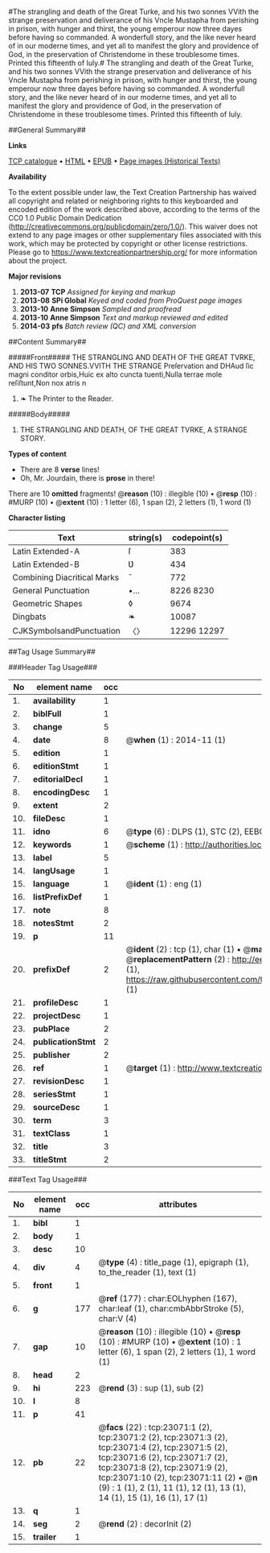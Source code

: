 #The strangling and death of the Great Turke, and his two sonnes VVith the strange preservation and deliverance of his Vncle Mustapha from perishing in prison, with hunger and thirst, the young emperour now three dayes before having so commanded. A wonderfull story, and the like never heard of in our moderne times, and yet all to manifest the glory and providence of God, in the preservation of Christendome in these troublesome times. Printed this fifteenth of Iuly.#
The strangling and death of the Great Turke, and his two sonnes VVith the strange preservation and deliverance of his Vncle Mustapha from perishing in prison, with hunger and thirst, the young emperour now three dayes before having so commanded. A wonderfull story, and the like never heard of in our moderne times, and yet all to manifest the glory and providence of God, in the preservation of Christendome in these troublesome times. Printed this fifteenth of Iuly.

##General Summary##

**Links**

[TCP catalogue](http://www.ota.ox.ac.uk/tcp/)  • 
[HTML](http://tei.it.ox.ac.uk/tcp/Texts-HTML/free/A08/A08162.html)  • 
[EPUB](http://tei.it.ox.ac.uk/tcp/Texts-EPUB/free/A08/A08162.epub) • 
[Page images (Historical Texts)](https://historicaltexts.jisc.ac.uk/eebo-99857349e)

**Availability**

To the extent possible under law, the Text Creation Partnership has waived all copyright and related or neighboring rights to this keyboarded and encoded edition of the work described above, according to the terms of the CC0 1.0 Public Domain Dedication (http://creativecommons.org/publicdomain/zero/1.0/). This waiver does not extend to any page images or other supplementary files associated with this work, which may be protected by copyright or other license restrictions. Please go to https://www.textcreationpartnership.org/ for more information about the project.

**Major revisions**

1. __2013-07__ __TCP__ *Assigned for keying and markup*
1. __2013-08__ __SPi Global__ *Keyed and coded from ProQuest page images*
1. __2013-10__ __Anne Simpson__ *Sampled and proofread*
1. __2013-10__ __Anne Simpson__ *Text and markup reviewed and edited*
1. __2014-03__ __pfs__ *Batch review (QC) and XML conversion*

##Content Summary##

#####Front#####
THE STRANGLING AND DEATH OF THE GREAT TVRKE, AND HIS TWO SONNES.VVITH THE STRANGE Preſervation and DHAud ſic magni conditor orbis,Huic ex alto cuncta tuenti,Nulla terrae mole reſiſtunt,Non nox atris n
1. ❧ The Printer to the Reader.

#####Body#####

1. THE STRANGLING AND DEATH, OF THE GREAT TVRKE, A STRANGE STORY.

**Types of content**

  * There are 8 **verse** lines!
  * Oh, Mr. Jourdain, there is **prose** in there!

There are 10 **omitted** fragments! 
 @__reason__ (10) : illegible (10)  •  @__resp__ (10) : #MURP (10)  •  @__extent__ (10) : 1 letter (6), 1 span (2), 2 letters (1), 1 word (1)

**Character listing**


|Text|string(s)|codepoint(s)|
|---|---|---|
|Latin Extended-A|ſ|383|
|Latin Extended-B|Ʋ|434|
|Combining             Diacritical Marks|̄|772|
|General Punctuation|•…|8226 8230|
|Geometric Shapes|◊|9674|
|Dingbats|❧|10087|
|CJKSymbolsandPunctuation|〈〉|12296 12297|

##Tag Usage Summary##

###Header Tag Usage###

|No|element name|occ|attributes|
|---|---|---|---|
|1.|__availability__|1||
|2.|__biblFull__|1||
|3.|__change__|5||
|4.|__date__|8| @__when__ (1) : 2014-11 (1)|
|5.|__edition__|1||
|6.|__editionStmt__|1||
|7.|__editorialDecl__|1||
|8.|__encodingDesc__|1||
|9.|__extent__|2||
|10.|__fileDesc__|1||
|11.|__idno__|6| @__type__ (6) : DLPS (1), STC (2), EEBO-CITATION (1), PROQUEST (1), VID (1)|
|12.|__keywords__|1| @__scheme__ (1) : http://authorities.loc.gov/ (1)|
|13.|__label__|5||
|14.|__langUsage__|1||
|15.|__language__|1| @__ident__ (1) : eng (1)|
|16.|__listPrefixDef__|1||
|17.|__note__|8||
|18.|__notesStmt__|2||
|19.|__p__|11||
|20.|__prefixDef__|2| @__ident__ (2) : tcp (1), char (1)  •  @__matchPattern__ (2) : ([0-9\-]+):([0-9IVX]+) (1), (.+) (1)  •  @__replacementPattern__ (2) : http://eebo.chadwyck.com/downloadtiff?vid=$1&page=$2 (1), https://raw.githubusercontent.com/textcreationpartnership/Texts/master/tcpchars.xml#$1 (1)|
|21.|__profileDesc__|1||
|22.|__projectDesc__|1||
|23.|__pubPlace__|2||
|24.|__publicationStmt__|2||
|25.|__publisher__|2||
|26.|__ref__|1| @__target__ (1) : http://www.textcreationpartnership.org/docs/. (1)|
|27.|__revisionDesc__|1||
|28.|__seriesStmt__|1||
|29.|__sourceDesc__|1||
|30.|__term__|3||
|31.|__textClass__|1||
|32.|__title__|3||
|33.|__titleStmt__|2||


###Text Tag Usage###

|No|element name|occ|attributes|
|---|---|---|---|
|1.|__bibl__|1||
|2.|__body__|1||
|3.|__desc__|10||
|4.|__div__|4| @__type__ (4) : title_page (1), epigraph (1), to_the_reader (1), text (1)|
|5.|__front__|1||
|6.|__g__|177| @__ref__ (177) : char:EOLhyphen (167), char:leaf (1), char:cmbAbbrStroke (5), char:V (4)|
|7.|__gap__|10| @__reason__ (10) : illegible (10)  •  @__resp__ (10) : #MURP (10)  •  @__extent__ (10) : 1 letter (6), 1 span (2), 2 letters (1), 1 word (1)|
|8.|__head__|2||
|9.|__hi__|223| @__rend__ (3) : sup (1), sub (2)|
|10.|__l__|8||
|11.|__p__|41||
|12.|__pb__|22| @__facs__ (22) : tcp:23071:1 (2), tcp:23071:2 (2), tcp:23071:3 (2), tcp:23071:4 (2), tcp:23071:5 (2), tcp:23071:6 (2), tcp:23071:7 (2), tcp:23071:8 (2), tcp:23071:9 (2), tcp:23071:10 (2), tcp:23071:11 (2)  •  @__n__ (9) : 1 (1), 2 (1), 11 (1), 12 (1), 13 (1), 14 (1), 15 (1), 16 (1), 17 (1)|
|13.|__q__|1||
|14.|__seg__|2| @__rend__ (2) : decorInit (2)|
|15.|__trailer__|1||
